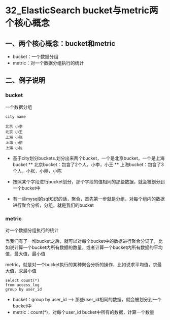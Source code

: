# 32_ElasticSearch bucket与metric两个核心概念 


## 一、两个核心概念：bucket和metric

* bucket：一个数据分组
* metric：对一个数据分组执行的统计

## 二、例子说明

### bucket

一个数据分组

```
city name

北京 小李
北京 小王
上海 小张
上海 小丽
上海 小陈
```

* 基于city划分buckets.划分出来两个bucket，一个是北京bucket，一个是上海bucket
** 北京bucket：包含了2个人，小李，小王
** 上海bucket：包含了3个人，小张，小丽，小陈

* 按照某个字段进行bucket划分，那个字段的值相同的那些数据，就会被划分到一个bucket中
* 有一些mysql的sql知识的话，聚合，首先第一步就是分组，对每个组内的数据进行聚合分析，分组，就是我们的bucket

### metric

对一个数据分组执行的统计

当我们有了一堆bucket之后，就可以对每个bucket中的数据进行聚合分词了，比如说计算一个bucket内所有数据的数量，或者计算一个bucket内所有数据的平均值，最大值，最小值

metric，就是对一个bucket执行的某种聚合分析的操作，比如说求平均值，求最大值，求最小值

```
select count(*)
from access_log
group by user_id
```

* bucket：group by user_id --> 那些user_id相同的数据，就会被划分到一个bucket中
* metric：count(*)，对每个user_id bucket中所有的数据，计算一个数量


